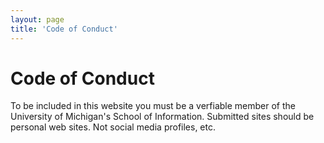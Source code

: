```yaml
---
layout: page
title: 'Code of Conduct'
---
```


# Code of Conduct

To be included in this website you must be a verfiable member of the University of Michigan's School of Information. Submitted sites should be personal web sites. Not social media profiles, etc.
